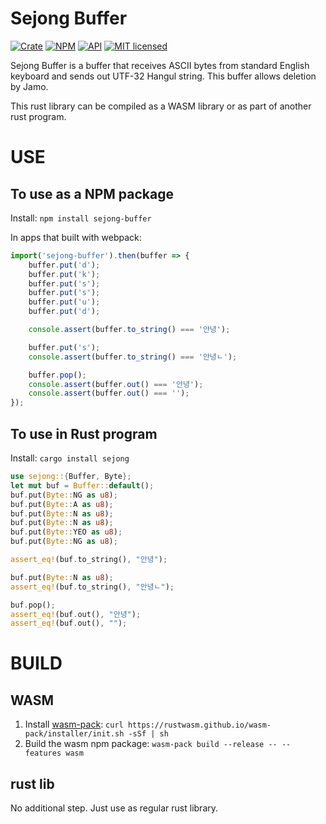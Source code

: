 # Sejong Buffer

[![Crate](https://img.shields.io/crates/v/sejong.svg)](https://crates.io/crates/sejong)
[![NPM](https://img.shields.io/npm/v/sejong-buffer)](https://www.npmjs.com/package/sejong-buffer)
[![API](https://docs.rs/sejong/badge.svg)](https://docs.rs/sejong)
[![MIT licensed](https://img.shields.io/badge/license-MIT-blue.svg)](./LICENSE)

Sejong Buffer is a buffer that receives ASCII bytes from standard English keyboard and sends out UTF-32 Hangul string. This buffer allows deletion by Jamo.

This rust library can be compiled as a WASM library or as part of another rust program.

# USE

## To use as a NPM package

Install: `npm install sejong-buffer`

In apps that built with webpack:

```js
import('sejong-buffer').then(buffer => {
    buffer.put('d');
    buffer.put('k');
    buffer.put('s');
    buffer.put('s');
    buffer.put('u');
    buffer.put('d');

    console.assert(buffer.to_string() === '안녕');

    buffer.put('s');
    console.assert(buffer.to_string() === '안녕ㄴ');

    buffer.pop();
    console.assert(buffer.out() === '안녕');
    console.assert(buffer.out() === '');
});
```

## To use in Rust program

Install: `cargo install sejong`

```rust
use sejong::{Buffer, Byte};
let mut buf = Buffer::default();
buf.put(Byte::NG as u8);
buf.put(Byte::A as u8);
buf.put(Byte::N as u8);
buf.put(Byte::N as u8);
buf.put(Byte::YEO as u8);
buf.put(Byte::NG as u8);

assert_eq!(buf.to_string(), "안녕");

buf.put(Byte::N as u8);
assert_eq!(buf.to_string(), "안녕ㄴ");

buf.pop();
assert_eq!(buf.out(), "안녕");
assert_eq!(buf.out(), "");
```

# BUILD

## WASM

1. Install [wasm-pack](https://rustwasm.github.io/):
    ` curl https://rustwasm.github.io/wasm-pack/installer/init.sh -sSf | sh `
2. Build the wasm npm package:
    `wasm-pack build --release -- --features wasm`

## rust lib

No additional step. Just use as regular rust library.
